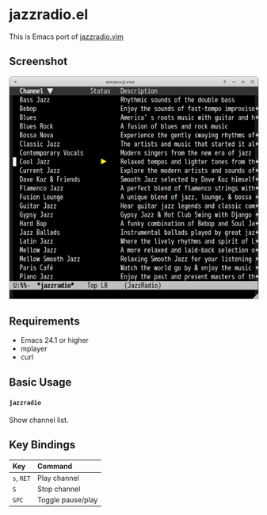 # jazzradio.el

This is Emacs port of [jazzradio.vim](https://github.com/supermomonga/jazzradio.vim)


## Screenshot

![jazzradio](image/jazzradio.png)

## Requirements

- Emacs 24.1 or higher
- mplayer
- curl

## Basic Usage

#### `jazzradio`

Show channel list.

## Key Bindings

| Key        | Command            |
|:-----------|:-------------------|
| `s`, `RET` | Play channel       |
| `S`        | Stop channel       |
| `SPC`      | Toggle pause/play  |

